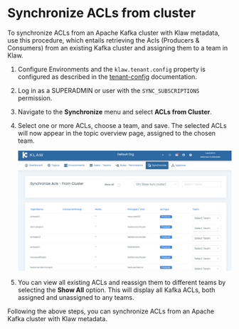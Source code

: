 # Synchronize ACLs from cluster

To synchronize ACLs from an Apache Kafka cluster with Klaw metadata, use
this procedure, which entails retrieving the Acls (Producers &
Consumers) from an existing Kafka cluster and assigning them to a team
in Klaw.

1.  Configure Environments and the `klaw.tenant.config` property is configured as described in the [tenant-config](tenant-config) documentation.
2.  Log in as a SUPERADMIN or user with the `SYNC_SUBSCRIPTIONS`
    permission.
3.  Navigate to the **Synchronize** menu and select **ACLs from
    Cluster**.
4.  Select one or more ACLs, choose a team, and save. The selected ACLs
    will now appear in the topic overview page, assigned to the chosen
    team.

    ![image](../../../static/images/sync/SyncAclsFromCluster.png)

5.  You can view all existing ACLs and reassign them to different teams
    by selecting the **Show All** option. This will display all Kafka
    ACLs, both assigned and unassigned to any teams.

Following the above steps, you can synchronize ACLs from an Apache Kafka
cluster with Klaw metadata.
